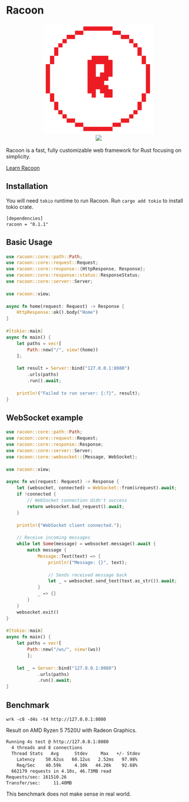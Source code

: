 # Racoon

<p align="center" style="text-align: center;">
    <img src="logo.png" width="300">
    <br>
    <a href="https://github.com/racoonframework/racoon/actions/workflows/build.yml">
        <img src="https://github.com/racoonframework/racoon/actions/workflows/build.yml/badge.svg">
    </a>
</p>


Racoon is a fast, fully customizable web framework for Rust focusing on simplicity.

[Learn Racoon](https://racoonframework.github.io)

## Installation

You will need `tokio` runtime to run Racoon. Run `cargo add tokio` to install tokio crate.

```
[dependencies]
racoon = "0.1.1"
```

## Basic Usage

```rust
use racoon::core::path::Path;
use racoon::core::request::Request;
use racoon::core::response::{HttpResponse, Response};
use racoon::core::response::status::ResponseStatus;
use racoon::core::server::Server;

use racoon::view;

async fn home(request: Request) -> Response {
    HttpResponse::ok().body("Home")
}

#[tokio::main]
async fn main() {
    let paths = vec![
        Path::new("/", view!(home))
    ];

    let result = Server::bind("127.0.0.1:8080")
        .urls(paths)
        .run().await;

    println!("Failed to run server: {:?}", result);
}
```


## WebSocket example

```rust
use racoon::core::path::Path;
use racoon::core::request::Request;
use racoon::core::response::Response;
use racoon::core::server::Server;
use racoon::core::websocket::{Message, WebSocket};

use racoon::view;

async fn ws(request: Request) -> Response {
    let (websocket, connected) = WebSocket::from(&request).await;
    if !connected {
        // WebSocket connection didn't success
        return websocket.bad_request().await;
    }

    println!("WebSocket client connected.");

    // Receive incoming messages
    while let Some(message) = websocket.message().await {
        match message {
            Message::Text(text) => {
                println!("Message: {}", text);

                // Sends received message back
                let _ = websocket.send_text(text.as_str()).await;
            }
            _ => {}
        }
    }
    websocket.exit()
}

#[tokio::main]
async fn main() {
    let paths = vec![
        Path::new("/ws/", view!(ws))
        ];

    let _ = Server::bind("127.0.0.1:8080")
            .urls(paths)
            .run().await;
}
```


## Benchmark

```shell
wrk -c8 -d4s -t4 http://127.0.0.1:8080
```

Result on AMD Ryzen 5 7520U with Radeon Graphics.

```text
Running 4s test @ http://127.0.0.1:8080
  4 threads and 8 connections
  Thread Stats   Avg      Stdev     Max   +/- Stdev
    Latency    50.62us   60.12us   2.52ms   97.98%
    Req/Sec    40.59k     4.10k   44.20k    92.68%
  662179 requests in 4.10s, 46.73MB read
Requests/sec: 161510.26
Transfer/sec:     11.40MB
```

This benchmark does not make sense in real world.

